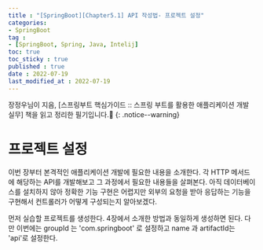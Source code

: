 ```yaml
---
title : "[SpringBoot][Chapter5.1] API 작성법- 프로젝트 설정"
categories:
- SpringBoot
tag :
- [SpringBoot, Spring, Java, Intelij]
toc: true
toc_sticky : true
published : true
date : 2022-07-19
last_modified_at : 2022-07-19
---
```






장정우님이 지음, [스프링부트 핵심가이드 :: 스프링 부트를 활용한 애플리케이션 개발 실무] 책을 읽고 정리한 필기입니다.📢
{: .notice--warning}



# 프로젝트 설정

이번 장부터 본격적인 애플리케이션 개발에 필요한 내용을 소개한다. 각 HTTP 메서드에 해당하는 API를 개발해보고 그 과정에서 필요한 내용들을 살펴본다. 아직 데이터베이스를 설치하지 않아 정확한 기능 구현은 어렵지만 외부의 요청을 받아 응답하는 기능을 구현해서 컨트롤러가 어떻게 구성되는지 알아보겠다.

먼저 실습할 프로젝트를 생성한다. 4장에서 소개한 방법과 동일하게 생성하면 된다. 다만 이번에는 groupId 는 'com.springboot' 로 설정하고 name 과 artifactId는 'api'로 설정한다.

